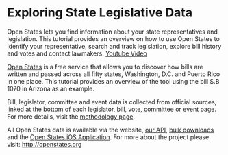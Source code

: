 <h1>Exploring State Legislative Data</h1>

Open States lets you find information about your state representatives and legislation. This tutorial provides an overview on how to use Open States to identify your representative, search and track legislation, explore bill history and votes and contact lawmakers. <a href="http://www.youtube.com/embed/H1dT3Vpl2SY">Youtube Video</a>

<a href="http://openstates.org">Open States</a> is a free service that allows you to discover how bills are written and passed across all fifty states, Washington, D.C. and Puerto Rico in one place. This tutorial provides an overview of the tool using the bill S.B 1070 in Arizona as an example.

Bill, legislator, committee and event data is collected from official sources, linked at the bottom of each legislator, bill, vote, committee or event page. For more details, visit the <a href="http://openstates.org/methodology/">methodology page</a>.

All Open States data is available via the website, <a href= "http://openstates.org/methodology/">our API</a>, <a href="http://openstates.org/downloads/">bulk downloads</a> and the <a href="http://itunes.apple.com/app/open-states/id500672932?mt=8">Open States iOS Application</a>. For more about the project please visit: <a href="http://openstates.org">http://openstates.org</a>
